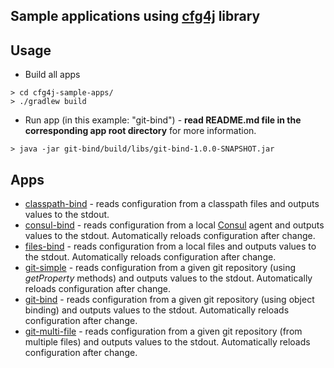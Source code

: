 ## Sample applications using [cfg4j](http://cfg4j.org) library

## Usage
* Build all apps

```
> cd cfg4j-sample-apps/
> ./gradlew build
```

* Run app (in this example: "git-bind") - **read README.md file in the corresponding app root directory** for more information.

```
> java -jar git-bind/build/libs/git-bind-1.0.0-SNAPSHOT.jar
```

## Apps
* [classpath-bind](classpath-bind/) - reads configuration from a classpath files and outputs values
  to the stdout.
* [consul-bind](consul-bind/) - reads configuration from a local [Consul](http://consul.io) agent and outputs values
  to the stdout. Automatically reloads configuration after change.
* [files-bind](files-bind/) - reads configuration from a local files and outputs values
  to the stdout. Automatically reloads configuration after change.
* [git-simple](git-simple/) - reads configuration from a given git repository (using *getProperty* methods) and outputs values
  to the stdout. Automatically reloads configuration after change.
* [git-bind](git-bind/) - reads configuration from a given git repository (using object binding) and outputs values
   to the stdout. Automatically reloads configuration after change.
* [git-multi-file](git-multi-file/) - reads configuration from a given git repository (from multiple files) and outputs values
  to the stdout. Automatically reloads configuration after change.
